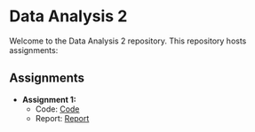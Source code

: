 # Data Analysis 2
Welcome to the Data Analysis 2 repository. This repository hosts assignments:

## Assignments

- **Assignment 1:**
  - Code: [Code](https://github.com/Alejandra-savagebriz/Term-Project-1/blob/main/TP1_SQL_Code.sql](https://github.com/Alejandra-savagebriz/DA2/blob/main/DA2_Assignment1.ipynb)https://github.com/Alejandra-savagebriz/DA2/blob/main/DA2_Assignment1.ipynb)
  - Report: [Report](https://github.com/Alejandra-savagebriz/DA2/blob/main/Assignment%201%20Alejandra%20Savage.pdf)
